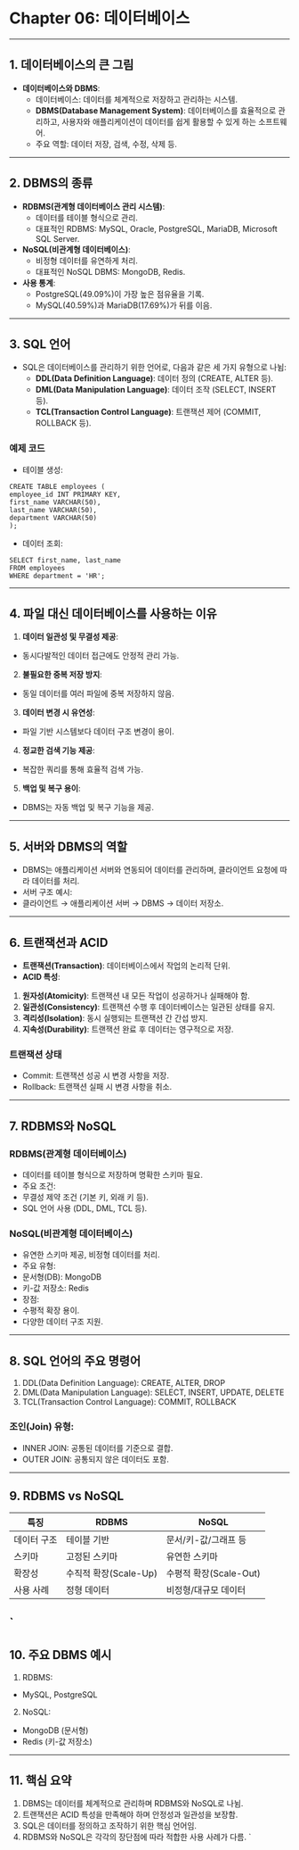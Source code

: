 # Chapter 06: 데이터베이스

---

## **1. 데이터베이스의 큰 그림**
- **데이터베이스와 DBMS**:
  - 데이터베이스: 데이터를 체계적으로 저장하고 관리하는 시스템.
  - **DBMS(Database Management System)**: 데이터베이스를 효율적으로 관리하고, 사용자와 애플리케이션이 데이터를 쉽게 활용할 수 있게 하는 소프트웨어.
  - 주요 역할: 데이터 저장, 검색, 수정, 삭제 등.

---

## **2. DBMS의 종류**
- **RDBMS(관계형 데이터베이스 관리 시스템)**:
  - 데이터를 테이블 형식으로 관리.
  - 대표적인 RDBMS: MySQL, Oracle, PostgreSQL, MariaDB, Microsoft SQL Server.
- **NoSQL(비관계형 데이터베이스)**:
  - 비정형 데이터를 유연하게 처리.
  - 대표적인 NoSQL DBMS: MongoDB, Redis.
- **사용 통계**:
  - PostgreSQL(49.09%)이 가장 높은 점유율을 기록.
  - MySQL(40.59%)과 MariaDB(17.69%)가 뒤를 이음.

---

## **3. SQL 언어**
- SQL은 데이터베이스를 관리하기 위한 언어로, 다음과 같은 세 가지 유형으로 나뉨:
  - **DDL(Data Definition Language)**: 데이터 정의 (CREATE, ALTER 등).
  - **DML(Data Manipulation Language)**: 데이터 조작 (SELECT, INSERT 등).
  - **TCL(Transaction Control Language)**: 트랜잭션 제어 (COMMIT, ROLLBACK 등).

### **예제 코드**
- 테이블 생성:
```
CREATE TABLE employees (
employee_id INT PRIMARY KEY,
first_name VARCHAR(50),
last_name VARCHAR(50),
department VARCHAR(50)
);
```

- 데이터 조회:
```
SELECT first_name, last_name
FROM employees
WHERE department = 'HR';
```


---

## **4. 파일 대신 데이터베이스를 사용하는 이유**
1. **데이터 일관성 및 무결성 제공**:
 - 동시다발적인 데이터 접근에도 안정적 관리 가능.
2. **불필요한 중복 저장 방지**:
 - 동일 데이터를 여러 파일에 중복 저장하지 않음.
3. **데이터 변경 시 유연성**:
 - 파일 기반 시스템보다 데이터 구조 변경이 용이.
4. **정교한 검색 기능 제공**:
 - 복잡한 쿼리를 통해 효율적 검색 가능.
5. **백업 및 복구 용이**:
 - DBMS는 자동 백업 및 복구 기능을 제공.

---

## **5. 서버와 DBMS의 역할**
- DBMS는 애플리케이션 서버와 연동되어 데이터를 관리하며, 클라이언트 요청에 따라 데이터를 처리.
- 서버 구조 예시:
- 클라이언트 → 애플리케이션 서버 → DBMS → 데이터 저장소.

---

## **6. 트랜잭션과 ACID**
- **트랜잭션(Transaction)**: 데이터베이스에서 작업의 논리적 단위.
- **ACID 특성**:
1. **원자성(Atomicity)**: 트랜잭션 내 모든 작업이 성공하거나 실패해야 함.
2. **일관성(Consistency)**: 트랜잭션 수행 후 데이터베이스는 일관된 상태를 유지.
3. **격리성(Isolation)**: 동시 실행되는 트랜잭션 간 간섭 방지.
4. **지속성(Durability)**: 트랜잭션 완료 후 데이터는 영구적으로 저장.

### **트랜잭션 상태**
- Commit: 트랜잭션 성공 시 변경 사항을 저장.
- Rollback: 트랜잭션 실패 시 변경 사항을 취소.

---

## **7. RDBMS와 NoSQL**
### **RDBMS(관계형 데이터베이스)**
- 데이터를 테이블 형식으로 저장하며 명확한 스키마 필요.
- 주요 조건:
- 무결성 제약 조건 (기본 키, 외래 키 등).
- SQL 언어 사용 (DDL, DML, TCL 등).

### **NoSQL(비관계형 데이터베이스)**
- 유연한 스키마 제공, 비정형 데이터를 처리.
- 주요 유형:
- 문서형(DB): MongoDB
- 키-값 저장소: Redis
- 장점:
- 수평적 확장 용이.
- 다양한 데이터 구조 지원.

---

## **8. SQL 언어의 주요 명령어**
1. DDL(Data Definition Language): CREATE, ALTER, DROP
2. DML(Data Manipulation Language): SELECT, INSERT, UPDATE, DELETE
3. TCL(Transaction Control Language): COMMIT, ROLLBACK

### 조인(Join) 유형:
- INNER JOIN: 공통된 데이터를 기준으로 결합.
- OUTER JOIN: 공통되지 않은 데이터도 포함.

---

## **9. RDBMS vs NoSQL**

| 특징            | RDBMS                     | NoSQL                     |
|-----------------|---------------------------|---------------------------|
| 데이터 구조      | 테이블 기반                | 문서/키-값/그래프 등       |
| 스키마          | 고정된 스키마              | 유연한 스키마              |
| 확장성          | 수직적 확장(Scale-Up)       | 수평적 확장(Scale-Out)     |
| 사용 사례        | 정형 데이터                | 비정형/대규모 데이터        |
`
---

## **10. 주요 DBMS 예시**
1. RDBMS:
 - MySQL, PostgreSQL
2. NoSQL:
 - MongoDB (문서형)
 - Redis (키-값 저장소)

---

## **11. 핵심 요약**
1. DBMS는 데이터를 체계적으로 관리하며 RDBMS와 NoSQL로 나뉨.
2. 트랜잭션은 ACID 특성을 만족해야 하며 안정성과 일관성을 보장함.
3. SQL은 데이터를 정의하고 조작하기 위한 핵심 언어임.
4. RDBMS와 NoSQL은 각각의 장단점에 따라 적합한 사용 사례가 다름.
`